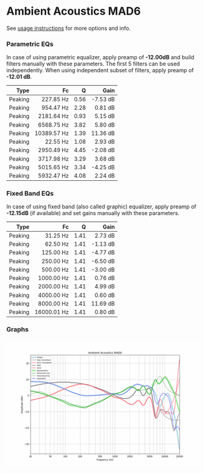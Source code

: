 # Ambient Acoustics MAD6
See [usage instructions](https://github.com/jaakkopasanen/AutoEq#usage) for more options and info.

### Parametric EQs
In case of using parametric equalizer, apply preamp of **-12.00dB** and build filters manually
with these parameters. The first 5 filters can be used independently.
When using independent subset of filters, apply preamp of **-12.01 dB**.

| Type    | Fc          |    Q | Gain     |
|--------:|------------:|-----:|---------:|
| Peaking | 227.85 Hz   | 0.56 | -7.53 dB |
| Peaking | 954.47 Hz   | 2.28 | 0.81 dB  |
| Peaking | 2181.64 Hz  | 0.93 | 5.15 dB  |
| Peaking | 6568.75 Hz  | 3.82 | 5.80 dB  |
| Peaking | 10389.57 Hz | 1.39 | 11.36 dB |
| Peaking | 22.55 Hz    | 1.08 | 2.93 dB  |
| Peaking | 2950.49 Hz  | 4.45 | -2.08 dB |
| Peaking | 3717.98 Hz  | 3.29 | 3.68 dB  |
| Peaking | 5015.65 Hz  | 3.34 | -4.25 dB |
| Peaking | 5932.47 Hz  | 4.08 | 2.24 dB  |

### Fixed Band EQs
In case of using fixed band (also called graphic) equalizer, apply preamp of **-12.15dB**
(if available) and set gains manually with these parameters.

| Type    | Fc          |    Q | Gain     |
|--------:|------------:|-----:|---------:|
| Peaking | 31.25 Hz    | 1.41 | 2.73 dB  |
| Peaking | 62.50 Hz    | 1.41 | -1.13 dB |
| Peaking | 125.00 Hz   | 1.41 | -4.77 dB |
| Peaking | 250.00 Hz   | 1.41 | -6.50 dB |
| Peaking | 500.00 Hz   | 1.41 | -3.00 dB |
| Peaking | 1000.00 Hz  | 1.41 | 0.76 dB  |
| Peaking | 2000.00 Hz  | 1.41 | 4.99 dB  |
| Peaking | 4000.00 Hz  | 1.41 | 0.60 dB  |
| Peaking | 8000.00 Hz  | 1.41 | 11.69 dB |
| Peaking | 16000.01 Hz | 1.41 | 0.80 dB  |

### Graphs
![](./Ambient%20Acoustics%20MAD6.png)
